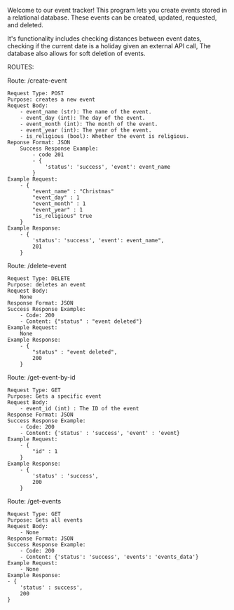Welcome to our event tracker! This program lets you create events
stored in a relational database. These events can be created, updated, requested,
and deleted.

It's functionality includes checking distances between event dates, 
checking if the current date is a holiday given an external API call, 
The database also allows for soft deletion of events.

ROUTES:

Route: /create-event

    Request Type: POST
    Purpose: creates a new event
    Request Body: 
        - event_name (str): The name of the event.
        - event_day (int): The day of the event.
        - event_month (int): The month of the event.
        - event_year (int): The year of the event.
        - is_religious (bool): Whether the event is religious.
    Reponse Format: JSON
        Success Response Example: 
            - code 201
            - {
                'status': 'success', 'event': event_name
            }
    Example Request: 
        - {
            "event_name" : "Christmas"
            "event_day" : 1
            "event_month" : 1
            "event_year" : 1
            "is_religious" true
        }
    Example Response: 
        - {
            'status': 'success', 'event': event_name",
            201
        }


Route: /delete-event

    Request Type: DELETE
    Purpose: deletes an event
    Request Body:
        None
    Response Format: JSON
    Success Response Example:
        - Code: 200
        - Content: {"status" : "event deleted"}
    Example Request:
        None
    Example Response:
        - {
            "status" : "event deleted",
            200
        }

Route: /get-event-by-id

    Request Type: GET
    Purpose: Gets a specific event
    Request Body: 
        - event_id (int) : The ID of the event
    Response Format: JSON
    Success Response Example: 
        - Code: 200
        - Content: {'status' : 'success', 'event' : 'event}
    Example Request:
        - {
            "id" : 1
        }
    Example Response: 
        - {
            'status' : 'success',
            200
        }

Route: /get-events

    Request Type: GET
    Purpose: Gets all events
    Request Body:
        - None
    Response Format: JSON
    Success Response Example: 
        - Code: 200
        - Content: {'status': 'success', 'events': 'events_data'}
    Example Request:
        - None
    Example Response: 
    - {
        'status' : success',
        200
    }